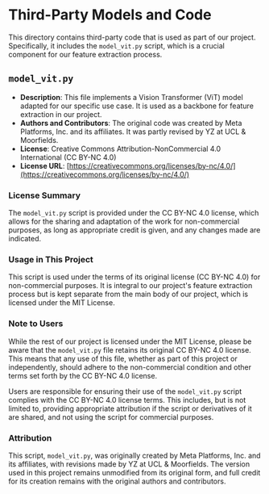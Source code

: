# Third-Party Models and Code

This directory contains third-party code that is used as part of our project. Specifically, it includes the `model_vit.py` script, which is a crucial component for our feature extraction process.

## `model_vit.py`

- **Description**: This file implements a Vision Transformer (ViT) model adapted for our specific use case. It is used as a backbone for feature extraction in our project.
- **Authors and Contributors**: The original code was created by Meta Platforms, Inc. and its affiliates. It was partly revised by YZ at UCL & Moorfields.
- **License**: Creative Commons Attribution-NonCommercial 4.0 International (CC BY-NC 4.0)
- **License URL**: [https://creativecommons.org/licenses/by-nc/4.0/](https://creativecommons.org/licenses/by-nc/4.0/)

### License Summary

The `model_vit.py` script is provided under the CC BY-NC 4.0 license, which allows for the sharing and adaptation of the work for non-commercial purposes, as long as appropriate credit is given, and any changes made are indicated.

### Usage in This Project

This script is used under the terms of its original license (CC BY-NC 4.0) for non-commercial purposes. It is integral to our project's feature extraction process but is kept separate from the main body of our project, which is licensed under the MIT License.

### Note to Users

While the rest of our project is licensed under the MIT License, please be aware that the `model_vit.py` file retains its original CC BY-NC 4.0 license. This means that any use of this file, whether as part of this project or independently, should adhere to the non-commercial condition and other terms set forth by the CC BY-NC 4.0 license.

Users are responsible for ensuring their use of the `model_vit.py` script complies with the CC BY-NC 4.0 license terms. This includes, but is not limited to, providing appropriate attribution if the script or derivatives of it are shared, and not using the script for commercial purposes.

### Attribution

This script, `model_vit.py`, was originally created by Meta Platforms, Inc. and its affiliates, with revisions made by YZ at UCL & Moorfields. The version used in this project remains unmodified from its original form, and full credit for its creation remains with the original authors and contributors.

